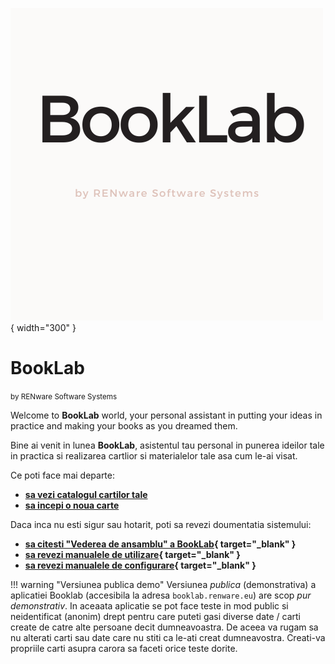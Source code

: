 ![booklab_logo](pictures/booklab_logo.png){ width="300" }


<!-- #NOTE -- TEST HTML FORM ------------------------------------------------
---pui un div cu markdown ? Better...
<form action="XXX_TEST_ROUTE/xxxfile">
  <label for="fname">First name:</label>
  <input type="text" id="fname" name="fname" value="John"><br>

  <label for="lname">Last name:</label>
  <input type="text" id="lname" name="lname" value="Doe"><br><br>
  <input type="submit" value="Submit">
</form>

# Note si explicatii rezultat:

    - caz 0: util acces **`booklab_app`**: `<form method="POST" action="http://localhost:8000">` unde 8000 este portul ales
    - caz 1: cu `action="/XXX_TEST_ROUTE"` ==> raspunsul a fost request catre `/XXX_TEST_ROUTE?fname=John&lname=Doe` url ABSOLUT
    - caz 2: cu `action="XXX_TEST_ROUTE"` ==> raspunsul a fost request catre `http://server_name.../XXX_TEST_ROUTE?fname=John&lname=Doe` url RELATIV la servername
    - caz 3: cu `action="XXX_TEST_ROUTE/xxxfile"` ==> raspunsul a fost request catre `http://server_name.../XXX_TEST_ROUTE/xxxfile?fname=John&lname=Doe` url RELATIV la servername

------------------------------------------------------------------------->




# BookLab

<small markdown>by RENware Software Systems</small>

Welcome to **BookLab** world, your personal assistant in putting your ideas in practice and making your books as you dreamed them.

Bine ai venit in lunea **BookLab**, asistentul tau personal in punerea ideilor tale in practica si realizarea cartlior si materialelor tale asa cum le-ai visat.

Ce poti face mai departe:

* **[sa vezi catalogul cartilor tale](bcat/)**
* **[sa incepi o noua carte](newb/)**

Daca inca nu esti sigur sau hotarit, poti sa revezi doumentatia sistemului:

* **[sa citesti "Vederea de ansamblu" a BookLab](help/130.02-Overview.md){ target="_blank" }**
* **[sa revezi manualele de utilizare](help/880.30-EUMA_catalog.md){ target="_blank" }**
* **[sa revezi manualele de configurare](help/880.30-ADMA_catalog.md){ target="_blank" }**


!!! warning "Versiunea publica demo"
    Versiunea _publica_ (demonstrativa) a aplicatiei Booklab (accesibila la adresa `booklab.renware.eu`) are scop _pur demonstrativ_.
    In aceaata aplicatie se pot face teste in mod public si neidentificat (anonim) drept pentru care puteti gasi diverse date / carti create de catre alte persoane decit dumneavoastra.
    De aceea va rugam sa nu alterati carti sau date care nu stiti ca le-ati creat dumneavostra.
    Creati-va propriile carti asupra carora sa faceti orice teste dorite.





